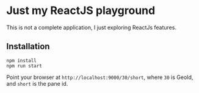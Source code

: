 # Just my ReactJS playground

This is not a complete application, I just exploring ReactJs features.

## Installation

```
npm install
npm run start
```

Point your browser at `http://localhost:9000/30/short`, where `30` is
GeoId, and `short` is the pane id.
